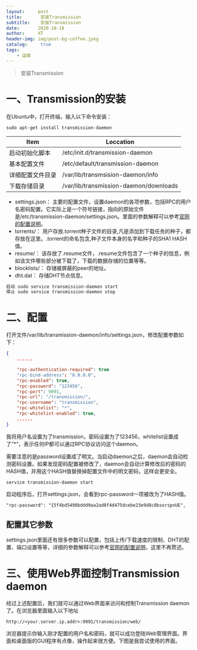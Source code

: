 ```yaml
---
layout:     post
title:       安装Transmission
subtitle:    安装Transmission
date:       2020-10-18
author:     XT
header-img: img/post-bg-coffee.jpeg
catalog: 	 true
tags:
    - 运维
---
```



> 安装Transmission



# 一、Transmission的安装

在Ubuntu中，打开终端，输入以下命令安装：

```
sudo apt-get install transmission-daemon
```



| Item             | Loccation                              |
| ---------------- | -------------------------------------- |
| 启动初始化脚本   | /etc/init.d/transmission-daemon        |
| 基本配置文件     | /etc/default/transmission-daemon       |
| 详细配置文件目录 | /var/lib/transmsision-daemon/info      |
| 下载存储目录     | /var/lib/transmission-daemon/downloads |

- settings.json： 主要的配置文件，设置daemon的各项参数，包括RPC的用户名密码配置。它实际上是一个符号链接，指向的原始文件是/etc/transmission-daemon/settings.json。里面的参数解释可以参考[官网的配置说明](https://trac.transmissionbt.com/wiki/EditConfigFiles)。
- torrents/： 用户存放.torrent种子文件的目录,凡是添加到下载任务的种子，都存放在这里。.torrent的命名包含,种子文件本身的名字和种子的SHA1 HASH值。
- resume/： 该存放了.resume文件，.resume文件包含了一个种子的信息，例如该文件哪些部分被下载了，下载的数据存储的位置等等。
- blocklists/： 存储被屏蔽的peer的地址。
- dht.dat： 存储DHT节点信息。

```bash
启动 sudo service transmission-daemon start
停止 sudo service transmission-daemon stop
```



# 二、配置

打开文件/var/lib/transmission-daemon/info/settings.json，修改配置参数如下：

```json
{
    ......

    "rpc-authentication-required": true
    "rpc-bind-address": "0.0.0.0", 
    "rpc-enabled": true, 
    "rpc-password": "123456", 
    "rpc-port": 9091,
    "rpc-url": "/transmission/",
    "rpc-username": "transmission", 
    "rpc-whitelist": "*", 
    "rpc-whitelist-enabled": true,
    ......
}
```

我将用户名设置为了transmission，密码设置为了123456，whitelist设置成了”*”，表示任何IP都可以通过RPC协议访问这个daemon。

需要注意的是password设置成了明文。当启动daemon之后，daemon会自动检测密码设置。如果发现密码配置被修改了，daemon会自动计算修改后的密码的HASH值，并用这个HASH值替换掉配置文件中的明文密码，这样会更安全。

```
service transmission-daemon start
```

启动程序后，打开settings.json，会看到rpc-password一项被改为了HASH值。

```
"rpc-password": "{5f4bd5498bddd9aa2ad8f4d475dcebe23e9d8c8bsorspnUE",  
```

## 配置其它参数

settings.json里面还有很多参数可以配置，包括上传/下载速度的限制、DHT的配置、端口设置等等，详细的参数解释可以参考[官网的配置说明](https://trac.transmissionbt.com/wiki/EditConfigFiles)，这里不再赘述。



# 三、使用Web界面控制Transmission daemon

经过上述配置后，我们就可以通过Web界面来访问和控制Transmission daemon了。在浏览器里面输入以下地址

```
http://<your.server.ip.addr>:9091/transmission/web/
```

浏览器提示你输入刚才配置的用户名和密码，就可以成功登陆Web管理界面。界面和桌面版的GUI程序有点像，操作起来很方便。下图是我尝试使用的界面。